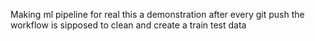 Making ml pipeline for real
this a demonstration
after every git push the workflow is sipposed to clean and create a train test data